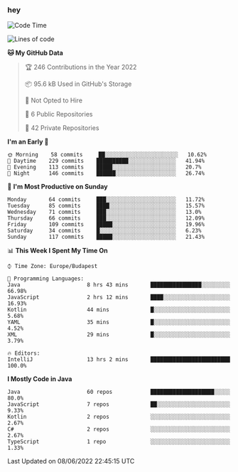 ### hey

<!--START_SECTION:waka-->
![Code Time](http://img.shields.io/badge/Code%20Time-798%20hrs%2042%20mins-blue)

![Lines of code](https://img.shields.io/badge/From%20Hello%20World%20I%27ve%20Written-507%20Thousand%20lines%20of%20code-blue)

**🐱 My GitHub Data** 

> 🏆 246 Contributions in the Year 2022
 > 
> 📦 95.6 kB Used in GitHub's Storage 
 > 
> 🚫 Not Opted to Hire
 > 
> 📜 6 Public Repositories 
 > 
> 🔑 42 Private Repositories  
 > 
**I'm an Early 🐤** 

```text
🌞 Morning    58 commits     ██░░░░░░░░░░░░░░░░░░░░░░░   10.62% 
🌆 Daytime    229 commits    ██████████░░░░░░░░░░░░░░░   41.94% 
🌃 Evening    113 commits    █████░░░░░░░░░░░░░░░░░░░░   20.7% 
🌙 Night      146 commits    ██████░░░░░░░░░░░░░░░░░░░   26.74%

```
📅 **I'm Most Productive on Sunday** 

```text
Monday       64 commits     ███░░░░░░░░░░░░░░░░░░░░░░   11.72% 
Tuesday      85 commits     ████░░░░░░░░░░░░░░░░░░░░░   15.57% 
Wednesday    71 commits     ███░░░░░░░░░░░░░░░░░░░░░░   13.0% 
Thursday     66 commits     ███░░░░░░░░░░░░░░░░░░░░░░   12.09% 
Friday       109 commits    █████░░░░░░░░░░░░░░░░░░░░   19.96% 
Saturday     34 commits     █░░░░░░░░░░░░░░░░░░░░░░░░   6.23% 
Sunday       117 commits    █████░░░░░░░░░░░░░░░░░░░░   21.43%

```


📊 **This Week I Spent My Time On** 

```text
⌚︎ Time Zone: Europe/Budapest

💬 Programming Languages: 
Java                     8 hrs 43 mins       ████████████████░░░░░░░░░   66.98% 
JavaScript               2 hrs 12 mins       ████░░░░░░░░░░░░░░░░░░░░░   16.93% 
Kotlin                   44 mins             █░░░░░░░░░░░░░░░░░░░░░░░░   5.68% 
YAML                     35 mins             █░░░░░░░░░░░░░░░░░░░░░░░░   4.52% 
XML                      29 mins             █░░░░░░░░░░░░░░░░░░░░░░░░   3.79%

🔥 Editors: 
IntelliJ                 13 hrs 2 mins       █████████████████████████   100.0%

```

**I Mostly Code in Java** 

```text
Java                     60 repos            ████████████████████░░░░░   80.0% 
JavaScript               7 repos             ██░░░░░░░░░░░░░░░░░░░░░░░   9.33% 
Kotlin                   2 repos             ░░░░░░░░░░░░░░░░░░░░░░░░░   2.67% 
C#                       2 repos             ░░░░░░░░░░░░░░░░░░░░░░░░░   2.67% 
TypeScript               1 repo              ░░░░░░░░░░░░░░░░░░░░░░░░░   1.33%

```



 Last Updated on 08/06/2022 22:45:15 UTC
<!--END_SECTION:waka-->

